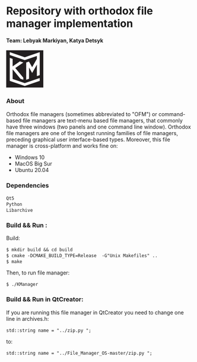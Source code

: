 # Repository with orthodox file manager implementation
#### Team: Lebyak Markiyan, Katya Detsyk
![](icons/logo_100.png)

### About
Orthodox file managers (sometimes abbreviated to "OFM") or command-based file managers are text-menu based file managers,
that commonly have three windows (two panels and one command line window). Orthodox file managers are one of the longest 
running families of file managers, preceding graphical user interface-based types.
Moreover, this file manager is cross-platform and works fine on:
- Windows 10
- MacOS Big Sur
- Ubuntu 20.04


### Dependencies
```
Qt5
Python
Libarchive
```

### Build && Run :
Build:
```
$ mkdir build && cd build
$ cmake -DCMAKE_BUILD_TYPE=Release  -G"Unix Makefiles" ..
$ make
```
Then, to run file manager:
```
$ ./KManager
```

### Build && Run in QtCreator:
If you are running this file manager in QtCreator you need to change one line in archives.h:
```
std::string name = "../zip.py ";
```
to:
```
std::string name = "../File_Manager_OS-master/zip.py ";
```
